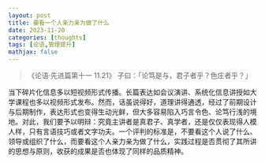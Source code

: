```yaml
---
layout: post
title: 要看一个人亲力亲为做了什么
date: 2023-11-20
categories: [thoughts]
tags: [论语,管理提升]
mathjax: false
---
```


> 《论语·先进篇第十一 11.21》 子曰：「论笃是与，君子者乎？色庄者乎？」

当下碎片化信息多以短视频形式传播。长篇表达如会议演讲、系统化信息讲授如大学课程也多以视频形式发布。然而，话虽说得好，道理讲得通透，经过了前期设计与后期制作，表达形式也变得生动光鲜，但大多容易陷入巧言令色、论笃行浅的境地。对此，我们要予以明辩：究竟主讲者是真君子、真学者，还是仅仅表现得人模人样，只有言语技巧或者文字功夫。一个评判的标准是，不要看这个人说了什么、领导或组织了什么，而要看这个人亲力亲为做了什么，实践过程是否贯彻了其所讲的思想与原则，收获的成果是否也体现了同样的品质精神。
